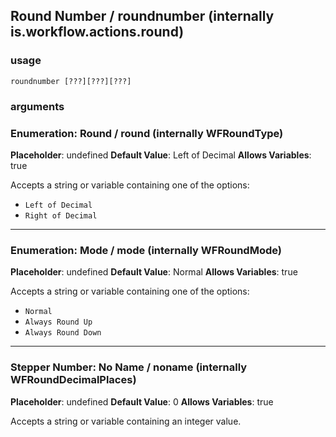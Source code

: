
## Round Number / roundnumber (internally is.workflow.actions.round)

### usage
`roundnumber [???][???][???]`

### arguments
### Enumeration: Round / round (internally WFRoundType)
**Placeholder**: undefined
**Default Value**: Left of Decimal
**Allows Variables**: true


Accepts a string 
or variable
containing one of the options:

- `Left of Decimal`
- `Right of Decimal`
---
### Enumeration: Mode / mode (internally WFRoundMode)
**Placeholder**: undefined
**Default Value**: Normal
**Allows Variables**: true


Accepts a string 
or variable
containing one of the options:

- `Normal`
- `Always Round Up`
- `Always Round Down`
---
### Stepper Number: No Name / noname (internally WFRoundDecimalPlaces)
**Placeholder**: undefined
**Default Value**: 0
**Allows Variables**: true


Accepts a string 
or variable
containing an integer value.
